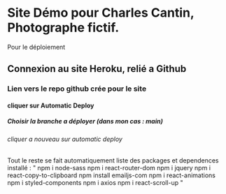 # Site Démo pour Charles Cantin, Photographe fictif.

Pour le déploiement
## Connexion au site Heroku, relié a Github
### Lien vers le repo github crée pour le site
#### cliquer sur Automatic Deploy
##### Choisir la branche a déployer (dans mon cas : main)
###### cliquer a nouveau sur automatic deploy

Tout le reste se fait automatiquement
liste des packages et dependences installé :
"
npm i node-sass
npm i react-router-dom
npm i jquery
npm i react-copy-to-clipboard
npm install emailjs-com
npm i react-animations
npm i styled-components
npm i axios
npm i react-scroll-up
"


